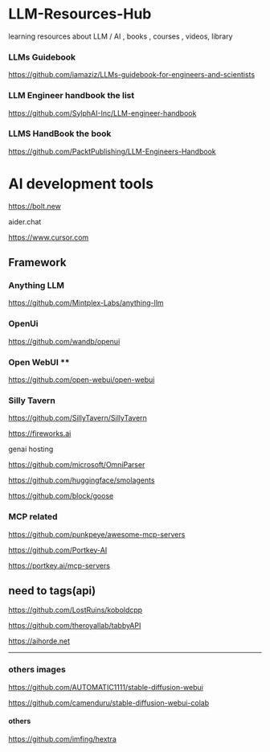 # LLM-Resources-Hub
learning resources about LLM / AI , books , courses , videos, library 


### LLMs Guidebook

https://github.com/iamaziz/LLMs-guidebook-for-engineers-and-scientists

### LLM Engineer handbook the list

https://github.com/SylphAI-Inc/LLM-engineer-handbook

### LLMS HandBook the book

https://github.com/PacktPublishing/LLM-Engineers-Handbook

# AI development tools

https://bolt.new

aider.chat

https://www.cursor.com


## Framework

### Anything LLM

https://github.com/Mintplex-Labs/anything-llm

### OpenUi

https://github.com/wandb/openui

### Open WebUI **

https://github.com/open-webui/open-webui

### Silly Tavern

https://github.com/SillyTavern/SillyTavern

https://fireworks.ai 

genai hosting


https://github.com/microsoft/OmniParser

https://github.com/huggingface/smolagents

https://github.com/block/goose

### MCP related

https://github.com/punkpeye/awesome-mcp-servers

https://github.com/Portkey-AI

https://portkey.ai/mcp-servers


## need to tags(api)

https://github.com/LostRuins/koboldcpp

https://github.com/theroyallab/tabbyAPI

https://aihorde.net

-----------------------------------------------------------------------------

### others images 

https://github.com/AUTOMATIC1111/stable-diffusion-webui

https://github.com/camenduru/stable-diffusion-webui-colab


#### others

https://github.com/imfing/hextra
